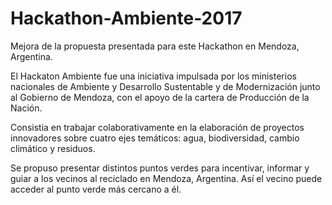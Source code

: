 # Hackathon-Ambiente-2017
Mejora de la propuesta presentada para este Hackathon en Mendoza, Argentina.

El Hackaton Ambiente fue una iniciativa impulsada por los ministerios nacionales de Ambiente y Desarrollo Sustentable y de Modernización junto al Gobierno de Mendoza, con el apoyo de la cartera de Producción de la Nación.

Consistia en trabajar colaborativamente en la elaboración de proyectos innovadores sobre cuatro ejes temáticos: agua, biodiversidad, cambio climático y residuos.

Se propuso presentar distintos puntos verdes para incentivar, informar y guiar a los vecinos al reciclado en Mendoza, Argentina. Así el vecino puede acceder al punto verde más cercano a él.
